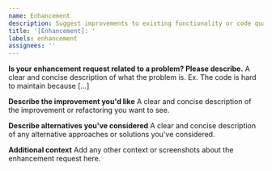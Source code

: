```yaml
---
name: Enhancement
description: Suggest improvements to existing functionality or code quality.
title: '[Enhancement]: '
labels: enhancement
assignees: ''
---
```


**Is your enhancement request related to a problem? Please describe.**
A clear and concise description of what the problem is. Ex. The code is hard to maintain because [...]

**Describe the improvement you'd like**
A clear and concise description of the improvement or refactoring you want to see.

**Describe alternatives you've considered**
A clear and concise description of any alternative approaches or solutions you've considered.

**Additional context**
Add any other context or screenshots about the enhancement request here.